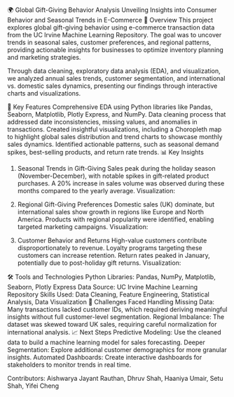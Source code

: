 🌍 Global Gift-Giving Behavior Analysis
Unveiling Insights into Consumer Behavior and Seasonal Trends in E-Commerce
📖 Overview
This project explores global gift-giving behavior using e-commerce transaction data from the UC Irvine Machine Learning Repository. The goal was to uncover trends in seasonal sales, customer preferences, and regional patterns, providing actionable insights for businesses to optimize inventory planning and marketing strategies.

Through data cleaning, exploratory data analysis (EDA), and visualization, we analyzed annual sales trends, customer segmentation, and international vs. domestic sales dynamics, presenting our findings through interactive charts and visualizations.

🚀 Key Features
Comprehensive EDA using Python libraries like Pandas, Seaborn, Matplotlib, Plotly Express, and NumPy.
Data cleaning process that addressed date inconsistencies, missing values, and anomalies in transactions.
Created insightful visualizations, including a Choropleth map to highlight global sales distribution and trend charts to showcase monthly sales dynamics.
Identified actionable patterns, such as seasonal demand spikes, best-selling products, and return rate trends.
📊 Key Insights
1. Seasonal Trends in Gift-Giving
Sales peak during the holiday season (November-December), with notable spikes in gift-related product purchases.
A 20% increase in sales volume was observed during these months compared to the yearly average.
Visualization:

2. Regional Gift-Giving Preferences
Domestic sales (UK) dominate, but international sales show growth in regions like Europe and North America.
Products with regional popularity were identified, enabling targeted marketing campaigns.
Visualization:

3. Customer Behavior and Returns
High-value customers contribute disproportionately to revenue. Loyalty programs targeting these customers can increase retention.
Return rates peaked in January, potentially due to post-holiday gift returns.
Visualization:

🛠️ Tools and Technologies
Python Libraries: Pandas, NumPy, Matplotlib, Seaborn, Plotly Express
Data Source: UC Irvine Machine Learning Repository
Skills Used: Data Cleaning, Feature Engineering, Statistical Analysis, Data Visualization
🎯 Challenges Faced
Handling Missing Data: Many transactions lacked customer IDs, which required deriving meaningful insights without full customer-level segmentation.
Regional Imbalance: The dataset was skewed toward UK sales, requiring careful normalization for international analysis.
📈 Next Steps
Predictive Modeling: Use the cleaned data to build a machine learning model for sales forecasting.
Deeper Segmentation: Explore additional customer demographics for more granular insights.
Automated Dashboards: Create interactive dashboards for stakeholders to monitor trends in real time.

Contributors: 
Aishwarya Jayant Rauthan, Dhruv Shah, Haaniya Umair, Setu Shah, Yifei Cheng
